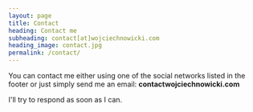 ```yaml
---
layout: page
title: Contact
heading: Contact me
subheading: contact[at]wojciechnowicki.com
heading_image: contact.jpg
permalink: /contact/
---
```


You can contact me either using one of the social networks listed in the footer or just simply send me an email: **contact<i class="fa-solid fa-at"></i>wojciechnowicki.com**

I'll try to respond as soon as I can.

